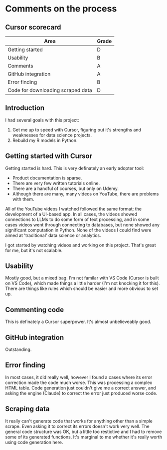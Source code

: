 # Comments on the process

## Cursor scorecard

| Area    | Grade |
| -------- | ------- |
| Getting started  | D    |
| Usability | B |
| Comments | A     |
| GitHub integration  | A    |
| Error finding | B |
| Code for downloading scraped data | D |

## Introduction

I had several goals with this project:
1. Get me up to speed with Cursor, figuring out it's strengths and weaknesses for data science projects.
2. Rebuild my R models in Python.

## Getting started with Cursor

Getting started is hard. This is very definately an early adopter tool:
* Product documentation is sparse.
* There are very few written tutorials online.
* There are a handful of courses, but only on Udemy.
* Although there are many, many videos on YouTube, there are problems with them.

All of the YouTube videos I watched followed the same format; the development of a UI-based app. In all cases, the videos showed connections to LLMs to do some form of text processing, and in some cases videos went through connecting to databases, but none showed any significant computation in Python. None of the videos I could find were aimed at 'traditional' data science or analytics.

I got started by watching videos and working on this project. That's great for me, but it's not scalable.

## Usability

Mostly good, but a mixed bag. I'm not familar with VS Code (Cursor is built on VS Code), which made things a little harder (I'm not knocking it for this). There are things like rules which should be easier and more obvious to set up. 

## Commenting code

This is definately a Cursor superpower. It's almost unbelieveably good.

## GitHub integration

Outstanding.

## Error finding

In most cases, it did really well, however I found a cases where its error correction made the code much worse. This was processing a complex HTML table. Code generation just couldn't give me a correct answer, and asking the engine (Claude) to correct the error just produced worse code.

## Scraping data

It really can't generate code that works for anything other than a simple scrape. Even asking it to correct its errors doesn't work very well. The general code structure was OK, but a little too restictive and I had to remove some of its generated functions. It's marginal to me whether it's really worth using code generation here.

